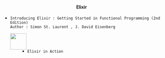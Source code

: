 #### <div align = "center"> Elixir

- `Introducing Elixir : Getting Started in Functional Programming (2nd Edition)` <br/>
  `Author : Simon St. Laurent , J. David Eisenberg` <br/>
  <p>
  <img align = "left" height = "52px" src = "https://covers.zlibcdn2.com/covers299/books/35/ab/d3/35abd3bddbf11892d6cecc11408db4ab.jpg">
  
  </p>
  

<br/> <br/>

- `Elixir in Action`

